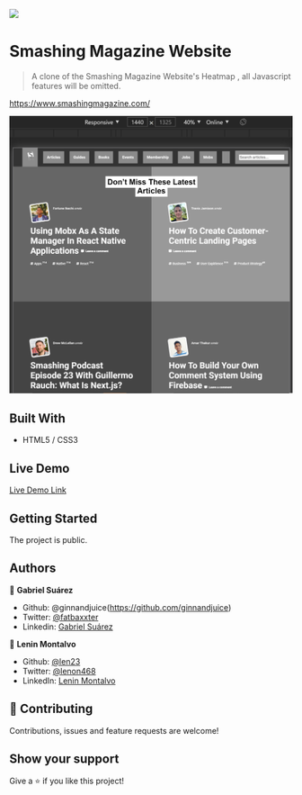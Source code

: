 ![](https://img.shields.io/badge/Microverse-blueviolet)

# Smashing Magazine Website

> A clone of the Smashing Magazine Website's Heatmap , all Javascript features will be omitted.

https://www.smashingmagazine.com/

![Alt text](https://github.com/GabrielJSuarez/designTeardown-Microverse/blob/cloneBranch-Feature/assets/images/screenshot.png?raw=true "Screenshot")

## Built With

- HTML5 / CSS3

## Live Demo

[Live Demo Link](https://gabrieljsuarez.github.io/designTeardown-Microverse/)


## Getting Started

The project is public.

## Authors

👤 **Gabriel Suárez**

- Github: @ginnandjuice(https://github.com/ginnandjuice)
- Twitter: [@fatbaxxter](https://twitter.com/fatbaxxter)
- Linkedin: [Gabriel Suárez](https://www.linkedin.com/in/gabriel-su%C3%A1rez-torres-85125a1ab/)

👤 **Lenin Montalvo**
- Github: [@len23](https://github.com/len23)
- Twitter: [@lenon468](https://twitter.com/lenon468)
- LinkedIn: [Lenin Montalvo](https://www.linkedin.com/in/lenin-montalvo-77660b1b2/)

## 🤝 Contributing

Contributions, issues and feature requests are welcome!

## Show your support

Give a ⭐️ if you like this project!

